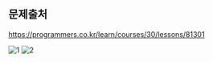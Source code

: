 ## 문제출처
https://programmers.co.kr/learn/courses/30/lessons/81301

![1](https://user-images.githubusercontent.com/83795383/129474979-3b4ef018-a100-45eb-a11e-bb53a0b184e3.jpg)
![2](https://user-images.githubusercontent.com/83795383/129474981-0fad67f9-b3fc-4a60-8682-ab1174f4b35d.jpg)

